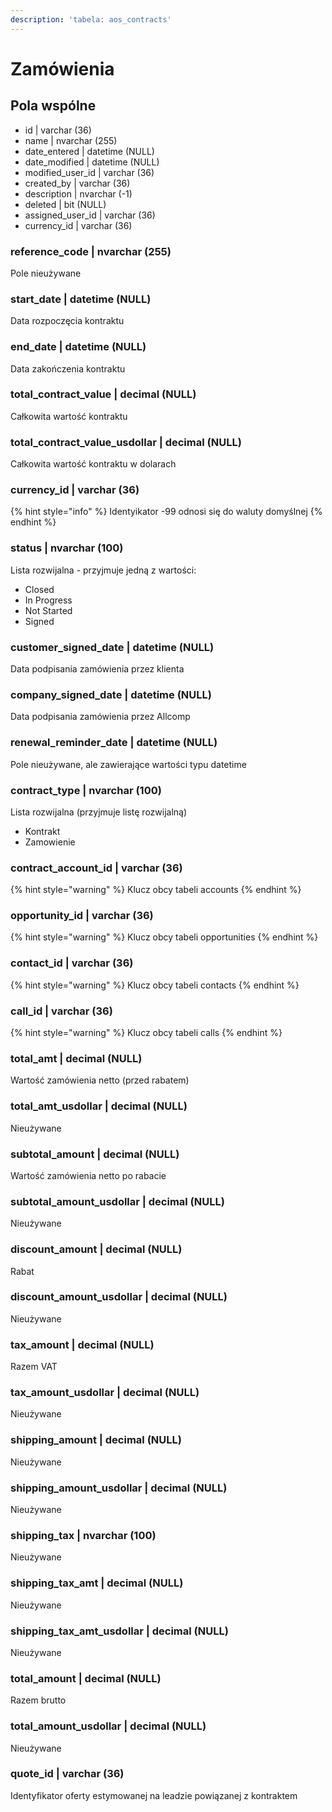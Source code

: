 ```yaml
---
description: 'tabela: aos_contracts'
---
```


# Zamówienia

## Pola wspólne

* id \| varchar \(36\) 
* name \| nvarchar \(255\) 
* date\_entered \| datetime \(NULL\) 
* date\_modified \| datetime \(NULL\) 
* modified\_user\_id \| varchar \(36\) 
* created\_by \| varchar \(36\) 
* description \| nvarchar \(-1\) 
* deleted \| bit \(NULL\) 
* assigned\_user\_id \| varchar \(36\) 
* currency\_id \| varchar \(36\) 

### reference\_code \| nvarchar \(255\) 

Pole nieużywane

### start\_date \| datetime \(NULL\) 

Data rozpoczęcia kontraktu

### end\_date \| datetime \(NULL\) 

Data zakończenia kontraktu

### total\_contract\_value \| decimal \(NULL\) 

Całkowita wartość kontraktu

### total\_contract\_value\_usdollar \| decimal \(NULL\) 

Całkowita wartość kontraktu w dolarach

### currency\_id \| varchar \(36\) 

{% hint style="info" %}
Identyikator -99 odnosi się do waluty domyślnej
{% endhint %}

### status \| nvarchar \(100\) 

Lista rozwijalna - przyjmuje jedną z wartości:

* Closed
* In Progress
* Not Started
* Signed

### customer\_signed\_date \| datetime \(NULL\) 

Data podpisania zamówienia przez klienta

### company\_signed\_date \| datetime \(NULL\) 

Data podpisania zamówienia przez Allcomp

### renewal\_reminder\_date \| datetime \(NULL\) 

Pole nieużywane, ale zawierające wartości typu datetime

### contract\_type \| nvarchar \(100\) 

Lista rozwijalna \(przyjmuje listę rozwijalną\)

* Kontrakt 
* Zamowienie

### contract\_account\_id \| varchar \(36\) 

{% hint style="warning" %}
Klucz obcy tabeli accounts
{% endhint %}

### opportunity\_id \| varchar \(36\) 

{% hint style="warning" %}
Klucz obcy tabeli opportunities
{% endhint %}

### contact\_id \| varchar \(36\) 

{% hint style="warning" %}
Klucz obcy tabeli contacts
{% endhint %}

### call\_id \| varchar \(36\) 

{% hint style="warning" %}
Klucz obcy tabeli calls
{% endhint %}

### total\_amt \| decimal \(NULL\) 

Wartość zamówienia netto \(przed rabatem\)

### total\_amt\_usdollar \| decimal \(NULL\) 

Nieużywane

### subtotal\_amount \| decimal \(NULL\) 

Wartość zamówienia netto po rabacie 

### subtotal\_amount\_usdollar \| decimal \(NULL\) 

Nieużywane

### discount\_amount \| decimal \(NULL\) 

Rabat

### discount\_amount\_usdollar \| decimal \(NULL\) 

Nieużywane

### tax\_amount \| decimal \(NULL\) 

Razem VAT

### tax\_amount\_usdollar \| decimal \(NULL\) 

Nieużywane

### shipping\_amount \| decimal \(NULL\) 

Nieużywane 

### shipping\_amount\_usdollar \| decimal \(NULL\) 

Nieużywane

### shipping\_tax \| nvarchar \(100\) 

Nieużywane

### shipping\_tax\_amt \| decimal \(NULL\) 

Nieużywane

### shipping\_tax\_amt\_usdollar \| decimal \(NULL\) 

Nieużywane

### total\_amount \| decimal \(NULL\) 

Razem brutto

### total\_amount\_usdollar \| decimal \(NULL\) 

Nieużywane

### quote\_id \| varchar \(36\)

Identyfikator oferty estymowanej na leadzie powiązanej z kontraktem



